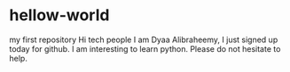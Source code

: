 # hellow-world
my first repository 
Hi tech people
I am Dyaa Alibraheemy, I just signed up today for github. I am interesting to learn python. Please do not hesitate to help.
